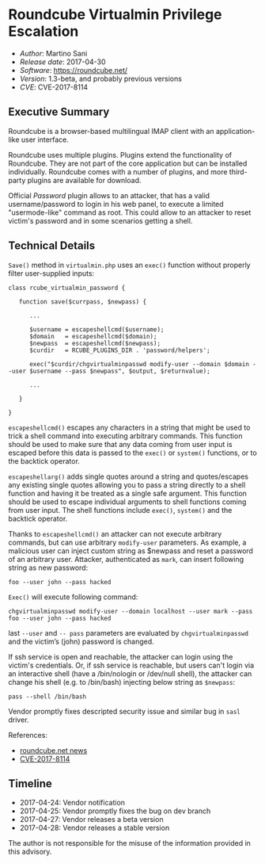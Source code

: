 # Roundcube Virtualmin Privilege Escalation  #
* _Author_: Martino Sani 
* _Release date_: 2017-04-30
* _Software_: https://roundcube.net/
* _Version_: 1.3-beta, and probably previous versions
* _CVE_: CVE-2017-8114

## Executive Summary ##

Roundcube is a browser-based multilingual IMAP client with an application-like user interface.

Roundcube uses multiple plugins. Plugins extend the functionality of Roundcube. They are not part of the core application but can be installed individually. Roundcube comes with a number of plugins, and more third-party plugins are available for download.

Official *Password* plugin allows to an attacker, that has a valid username/password to login in his web panel, to execute a limited "usermode-like" command as root. This could allow to an attacker to reset victim's password and in some scenarios getting a shell.

## Technical Details ##

`Save()` method in `virtualmin.php` uses an `exec()` function without properly filter user-supplied inputs:
```
class rcube_virtualmin_password {

   function save($currpass, $newpass) {

      ...

      $username = escapeshellcmd($username);
      $domain   = escapeshellcmd($domain);
      $newpass  = escapeshellcmd($newpass);
      $curdir   = RCUBE_PLUGINS_DIR . 'password/helpers';

      exec("$curdir/chgvirtualminpasswd modify-user --domain $domain --user $username --pass $newpass", $output, $returnvalue);

      ...

   }

}
```

`escapeshellcmd()` escapes any characters in a string that might be used to trick a shell command into executing arbitrary commands. This function should be used to make sure that any data coming from user input is escaped before this data is passed to the `exec()` or  `system()` functions, or to the backtick operator.

`escapeshellarg()` adds single quotes around a string and quotes/escapes any existing single quotes allowing you to pass a string directly to a shell function and having it be treated as a single safe argument. This function should be used to escape individual arguments to shell functions coming from user input. The shell functions include `exec()`, `system()` and the backtick operator.

Thanks to `escapeshellcmd()` an attacker can not execute arbitrary commands, but can use arbitrary `modify-user` parameters. As example, a malicious user can inject custom string as $newpass and reset a password of an arbitrary user.
Attacker, authenticated as `mark`, can insert following string as new  password:
```
foo --user john --pass hacked 
```

`Exec()` will execute following command:
```
chgvirtualminpasswd modify-user --domain localhost --user mark --pass foo --user john --pass hacked
```

last `--user` and `-- pass` parameters are evaluated by `chgvirtualminpasswd` and the victim’s (john) password  is changed.

If ssh service is open and reachable, the attacker can login using the victim's credentials. Or, if ssh service is reachable, but users can't login via an interactive shell (have a /bin/nologin or /dev/null shell), the attacker can change his shell (e.g. to /bin/bash) injecting below string as `$newpass`:
```
pass --shell /bin/bash
```

Vendor promptly fixes descripted security issue and similar bug in `sasl` driver.

References:
- [roundcube.net news](https://roundcube.net/news/2017/04/28/security-updates-1.2.5-1.1.9-and-1.0.11)
- [CVE-2017-8114](https://cve.mitre.org/cgi-bin/cvename.cgi?name=CVE-2017-8114)

## Timeline ##

* 2017-04-24: Vendor notification
* 2017-04-25: Vendor promptly fixes the bug on dev branch
* 2017-04-27: Vendor releases a beta version
* 2017-04-28: Vendor releases a stable version

The author is not responsible for the misuse of the information provided in this advisory.

